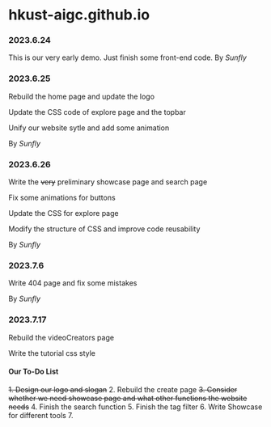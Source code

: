 # hkust-aigc.github.io

### 2023.6.24

This is our very early demo. Just finish some front-end code. By *Sunfly*

### 2023.6.25

Rebuild the home page and update the logo

Update the CSS code of explore page and the topbar

Unify our website sytle and add some animation

By *Sunfly*

### 2023.6.26

Write the ~~very~~ preliminary showcase page and search page

Fix some animations for buttons

Update the CSS for explore page

Modify the structure of CSS and improve code reusability

By *Sunfly*

### 2023.7.6

Write 404 page and fix some mistakes

By *Sunfly*

### 2023.7.17

Rebuild the videoCreators page

Write the tutorial css style

#### Our To-Do List

~~1. Design our logo and slogan~~
2. Rebuild the create page
~~3. Consider whether we need showcase page and what other functions the website needs~~
4. Finish the search function
5. Finish the tag filter
6. Write Showcase for different tools
7. 

